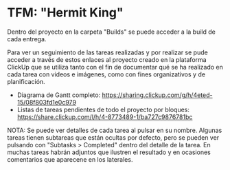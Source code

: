 # TFM: "Hermit King"

Dentro del proyecto en la carpeta "Builds" se puede  acceder a la build de cada entrega. 

Para ver un seguimiento de las tareas realizadas y por realizar se pude acceder a través de estos enlaces al proyecto creado en la plataforma ClickUp que se utiliza tanto con el fin de documentar qué se ha realizado en cada tarea con videos e imágenes, como con fines organizativos y de planificación.

- Diagrama de Gantt completo: https://sharing.clickup.com/g/h/4eted-15/08f803fd1e0c979 
- Listas de tareas pendientes de todo el proyecto por bloques: https://share.clickup.com/l/h/4-8773489-1/ba727c9876781bc

NOTA: Se puede ver detalles de cada tarea al pulsar en su nombre. Algunas tareas tienen subtareas que están ocultas por defecto, pero se pueden ver pulsando con "Subtasks > Completed" dentro del detalle de la tarea. En muchas tareas habrán adjuntos que ilustren el resultado y en ocasiones comentarios que aparecene en los laterales.

